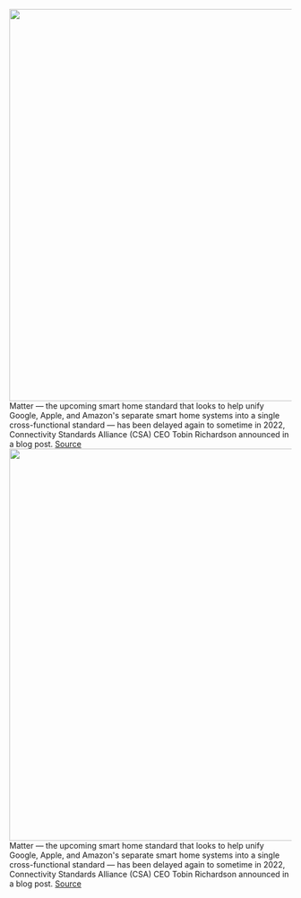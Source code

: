 <img src='https://cdn.vox-cdn.com/thumbor/Mnd0aUyBOvYF8Nty1-8SXzuOiBQ=/0x0:2129x1088/1200x800/filters:focal(895x374:1235x714)/cdn.vox-cdn.com/uploads/chorus_image/image/69721864/matter.0.png' width='700px' /><br/>
Matter — the upcoming smart home standard that looks to help unify Google, Apple, and Amazon's separate smart home systems into a single cross-functional standard — has been delayed again to sometime in 2022, Connectivity Standards Alliance (CSA) CEO Tobin Richardson announced in a blog post.
<a href='https://www.theverge.com/2021/8/13/22623275/matter-interoperable-smart-home-standard-delay-2022-project-chip-csa'> Source <a/><img src='https://cdn.vox-cdn.com/thumbor/Mnd0aUyBOvYF8Nty1-8SXzuOiBQ=/0x0:2129x1088/1200x800/filters:focal(895x374:1235x714)/cdn.vox-cdn.com/uploads/chorus_image/image/69721864/matter.0.png' width='700px' /><br/>
Matter — the upcoming smart home standard that looks to help unify Google, Apple, and Amazon's separate smart home systems into a single cross-functional standard — has been delayed again to sometime in 2022, Connectivity Standards Alliance (CSA) CEO Tobin Richardson announced in a blog post.
<a href='https://www.theverge.com/2021/8/13/22623275/matter-interoperable-smart-home-standard-delay-2022-project-chip-csa'> Source <a/>